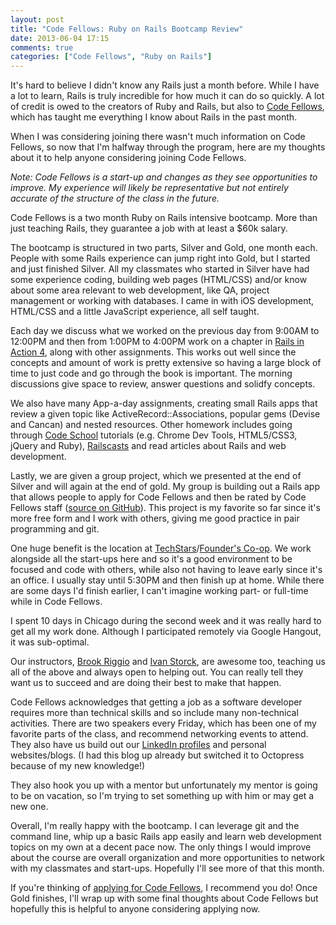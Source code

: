 ```yaml
---
layout: post
title: "Code Fellows: Ruby on Rails Bootcamp Review"
date: 2013-06-04 17:15
comments: true
categories: ["Code Fellows", "Ruby on Rails"]
---
```


It's hard to believe I didn't know any Rails just a month before. While I have a lot to learn, Rails is truly incredible for how much it can do so quickly. A lot of credit is owed to the creators of Ruby and Rails, but also to [Code Fellows](http://www.codefellows.org), which has taught me everything I
know about Rails in the past month.

When I was considering joining there wasn't much information on Code Fellows, so now that I'm halfway through the program, here are my thoughts about it to help anyone considering joining Code Fellows.

*Note: Code Fellows is a start-up and changes as they see opportunities to improve. My experience will likely be representative but not entirely accurate of the structure of the class in the future.*

Code Fellows is a two month Ruby on Rails intensive bootcamp. More than just teaching Rails, they guarantee a job with at least a $60k salary.

The bootcamp is structured in two parts, Silver and Gold, one month each. People with some Rails experience can jump right into Gold, but I started and just finished Silver. All my classmates who started in Silver have had some experience coding, building web pages (HTML/CSS) and/or know about some area relevant to web development, like QA, project management or working with databases. I came in with iOS development, HTML/CSS and a little JavaScript experience, all self taught. 

Each day we discuss what we worked on the previous day from 9:00AM to 12:00PM and then from 1:00PM to 4:00PM work on a chapter in [Rails in Action 4](http://www.manning.com/bigg2/), along with other assignments. This works out well since the concepts and amount of work is pretty extensive so having a large block of time to just code and go through the book is important. The morning discussions give space to review, answer questions and solidfy concepts.

We also have many App-a-day assignments, creating small Rails apps that review a given topic like ActiveRecord::Associations, popular gems (Devise and Cancan) and nested resources. Other homework includes going through [Code School](http://www.codeschool.com) tutorials (e.g. Chrome Dev Tools, HTML5/CSS3, jQuery and Ruby), [Railscasts](http://www.railscasts.com) and read articles about Rails and web development.

Lastly, we are given a group project, which we presented at the end of Silver and will again at the end of gold. My group is building out a Rails app that allows people to apply for Code Fellows and then be rated by Code Fellows staff ([source on GitHub](http://github.com/bion/AppFunnel)). This project is my favorite so far since it's more free form and I work with others, giving me good practice in pair programming and git.

One huge benefit is the location at [TechStars](http://www.techstars.com/)/[Founder's Co-op](http://www.founderscoop.com/). We work alongside all the start-ups here and so it's a good environment to be focused and code with others, while also not having to leave early since it's an office. I usually stay until 5:30PM and then finish up at home. While there are some days I'd finish earlier, I can't imagine working part- or full-time while in Code Fellows.

I spent 10 days in Chicago during the second week and it was really hard to get all my work done. Although I participated remotely via Google Hangout, it was sub-optimal.

Our instructors, [Brook Riggio](https://twitter.com/brookr) and [Ivan Storck](https://twitter.com/ivanoats), are awesome too, teaching us all of the above and always open to helping out. You can really tell they want us to succeed and are doing their best to make that happen.

Code Fellows acknowledges that getting a job as a software developer requires more than technical skills and so include many non-technical activities. There are two speakers every Friday, which has been one of my favorite parts of the class, and recommend networking events to attend. They also have us build out our [LinkedIn profiles](http://linkedin.com/in/bshih) and personal websites/blogs. (I had this blog up already but switched it to Octopress because of my new knowledge!)

They also hook you up with a mentor but unfortunately my mentor is going to be on vacation, so I'm trying to set something up with him or may get a new one.

Overall, I'm really happy with the bootcamp. I can leverage git and the command line, whip up a basic Rails app easily and learn web development topics on my own at a decent pace now. The only things I would improve about the course are overall organization and more opportunities to network with my classmates and start-ups. Hopefully I'll see more of that this month.

If you're thinking of [applying for Code Fellows](http://www.codefellows.com/apply), I recommend you do! Once Gold finishes, I'll wrap up with some final thoughts about Code Fellows but hopefully this is helpful to anyone considering applying now.
